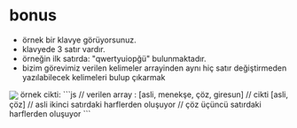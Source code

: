 # bonus
- örnek bir klavye görüyorsunuz.
- klavyede 3 satır vardır.
- örneğin ilk satırda: "qwertyuiopğü" bulunmaktadır.
- bizim görevimiz verilen kelimeler arrayinden aynı hiç satır değiştirmeden yazılabilecek kelimeleri bulup çıkarmak
<img  align="center" src="https://external-content.duckduckgo.com/iu/?u=https%3A%2F%2Fwww.dilekceburada.com%2Fimage%2Fcatalog%2Fq-klavye-tus-dizilimi.png&f=1&nofb=1&f=1&nofb=1?v=3.1.1.35259">  
örnek cikti:
```js
// verilen array : [asli, menekşe, çöz, giresun]
// cikti [asli, çöz]
// asli ikinci satırdaki harflerden oluşuyor
// çöz üçüncü satırdaki harflerden oluşuyor
```
